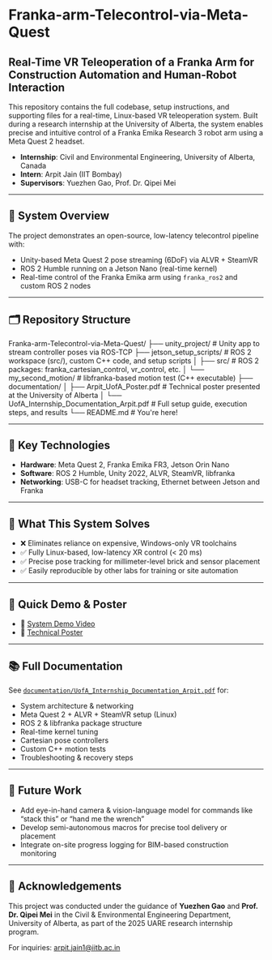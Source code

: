 # Franka-arm-Telecontrol-via-Meta-Quest
 
## Real-Time VR Teleoperation of a Franka Arm for Construction Automation and Human-Robot Interaction

This repository contains the full codebase, setup instructions, and supporting files for a real-time, Linux-based VR teleoperation system. Built during a research internship at the University of Alberta, the system enables precise and intuitive control of a Franka Emika Research 3 robot arm using a Meta Quest 2 headset.

- **Internship**: Civil and Environmental Engineering, University of Alberta, Canada  
- **Intern**: Arpit Jain (IIT Bombay)  
- **Supervisors**: Yuezhen Gao, Prof. Dr. Qipei Mei  

---

## 🔧 System Overview

The project demonstrates an open-source, low-latency telecontrol pipeline with:
- Unity-based Meta Quest 2 pose streaming (6DoF) via ALVR + SteamVR
- ROS 2 Humble running on a Jetson Nano (real-time kernel)
- Real-time control of the Franka Emika arm using `franka_ros2` and custom ROS 2 nodes

---

## 🗂️ Repository Structure

Franka-arm-Telecontrol-via-Meta-Quest/
├── unity_project/ # Unity app to stream controller poses via ROS-TCP
├── jetson_setup_scripts/ # ROS 2 workspace (src/), custom C++ code, and setup scripts
│ ├── src/ # ROS 2 packages: franka_cartesian_control, vr_control, etc.
│ └── my_second_motion/ # libfranka-based motion test (C++ executable)
├── documentation/
│ ├── Arpit_UofA_Poster.pdf # Technical poster presented at the University of Alberta
│ └── UofA_Internship_Documentation_Arpit.pdf # Full setup guide, execution steps, and results
└── README.md # You're here!



---

## 🚀 Key Technologies

- **Hardware**: Meta Quest 2, Franka Emika FR3, Jetson Orin Nano
- **Software**: ROS 2 Humble, Unity 2022, ALVR, SteamVR, libfranka
- **Networking**: USB-C for headset tracking, Ethernet between Jetson and Franka

---

## 🧠 What This System Solves

- ❌ Eliminates reliance on expensive, Windows-only VR toolchains  
- ✅ Fully Linux-based, low-latency XR control (< 20 ms)
- ✅ Precise pose tracking for millimeter-level brick and sensor placement
- ✅ Easily reproducible by other labs for training or site automation

---

## 📸 Quick Demo & Poster

- 🎥 [System Demo Video](https://drive.google.com/file/d/1a3b0bUUmQFpGCebrEk7THdwuXyffX55a/view?usp=sharing)  
- 📄 [Technical Poster](documentation/Arpit_UofA_Poster.pdf)

---

## 📚 Full Documentation

See [`documentation/UofA_Internship_Documentation_Arpit.pdf`](documentation/UofA_Internship_Documentation_Arpit.pdf) for:

- System architecture & networking
- Meta Quest 2 + ALVR + SteamVR setup (Linux)
- ROS 2 & libfranka package structure
- Real-time kernel tuning
- Cartesian pose controllers
- Custom C++ motion tests
- Troubleshooting & recovery steps

---

## 🔮 Future Work

- Add eye-in-hand camera & vision-language model for commands like “stack this” or “hand me the wrench”
- Develop semi-autonomous macros for precise tool delivery or placement
- Integrate on-site progress logging for BIM-based construction monitoring

---

## 🙏 Acknowledgements

This project was conducted under the guidance of **Yuezhen Gao** and **Prof. Dr. Qipei Mei** in the Civil & Environmental Engineering Department, University of Alberta, as part of the 2025 UARE research internship program.

For inquiries: [arpit.jain1@iitb.ac.in](mailto:arpit.jain1@iitb.ac.in)
